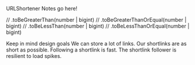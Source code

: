 URLShortener Notes go here!

// .toBeGreaterThan(number | bigint)
// .toBeGreaterThanOrEqual(number | bigint)
// .toBeLessThan(number | bigint)
// .toBeLessThanOrEqual(number | bigint)

Keep in mind design goals
We can store a lot of links.
Our shortlinks are as short as possible.
Following a shortlink is fast.
The shortlink follower is resilient to load spikes.
